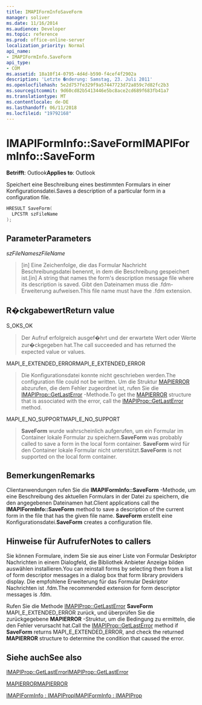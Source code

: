 ```yaml
---
title: IMAPIFormInfoSaveForm
manager: soliver
ms.date: 11/16/2014
ms.audience: Developer
ms.topic: reference
ms.prod: office-online-server
localization_priority: Normal
api_name:
- IMAPIFormInfo.SaveForm
api_type:
- COM
ms.assetid: 18a10f14-0795-4d4d-b590-f4cef4f2902a
description: 'Letzte �nderung: Samstag, 23. Juli 2011'
ms.openlocfilehash: 5e2d757fe329f9a57447723d72a859c7d82fc2b3
ms.sourcegitcommit: 9d60cd82b5413446e5bc8ace2cd689f683fb41a7
ms.translationtype: MT
ms.contentlocale: de-DE
ms.lasthandoff: 06/11/2018
ms.locfileid: "19792168"
---
```

# <a name="imapiforminfosaveform"></a><span data-ttu-id="be0c0-103">IMAPIFormInfo::SaveForm</span><span class="sxs-lookup"><span data-stu-id="be0c0-103">IMAPIFormInfo::SaveForm</span></span>

  
  
<span data-ttu-id="be0c0-104">**Betrifft**: Outlook</span><span class="sxs-lookup"><span data-stu-id="be0c0-104">**Applies to**: Outlook</span></span> 
  
<span data-ttu-id="be0c0-105">Speichert eine Beschreibung eines bestimmten Formulars in einer Konfigurationsdatei.</span><span class="sxs-lookup"><span data-stu-id="be0c0-105">Saves a description of a particular form in a configuration file.</span></span>
  
```cpp
HRESULT SaveForm(
  LPCSTR szFileName
);
```

## <a name="parameters"></a><span data-ttu-id="be0c0-106">Parameter</span><span class="sxs-lookup"><span data-stu-id="be0c0-106">Parameters</span></span>

 <span data-ttu-id="be0c0-107">_szFileName_</span><span class="sxs-lookup"><span data-stu-id="be0c0-107">_szFileName_</span></span>
  
> <span data-ttu-id="be0c0-108">[in] Eine Zeichenfolge, die das Formular Nachricht Beschreibungsdatei benennt, in dem die Beschreibung gespeichert ist.</span><span class="sxs-lookup"><span data-stu-id="be0c0-108">[in] A string that names the form's description message file where its description is saved.</span></span> <span data-ttu-id="be0c0-109">Gibt den Dateinamen muss die .fdm-Erweiterung aufweisen.</span><span class="sxs-lookup"><span data-stu-id="be0c0-109">This file name must have the .fdm extension.</span></span>
    
## <a name="return-value"></a><span data-ttu-id="be0c0-110">R�ckgabewert</span><span class="sxs-lookup"><span data-stu-id="be0c0-110">Return value</span></span>

<span data-ttu-id="be0c0-111">S_OK</span><span class="sxs-lookup"><span data-stu-id="be0c0-111">S_OK</span></span> 
  
> <span data-ttu-id="be0c0-112">Der Aufruf erfolgreich ausgef�hrt und der erwartete Wert oder Werte zur�ckgegeben hat.</span><span class="sxs-lookup"><span data-stu-id="be0c0-112">The call succeeded and has returned the expected value or values.</span></span>
    
<span data-ttu-id="be0c0-113">MAPI_E_EXTENDED_ERROR</span><span class="sxs-lookup"><span data-stu-id="be0c0-113">MAPI_E_EXTENDED_ERROR</span></span> 
  
> <span data-ttu-id="be0c0-114">Die Konfigurationsdatei konnte nicht geschrieben werden.</span><span class="sxs-lookup"><span data-stu-id="be0c0-114">The configuration file could not be written.</span></span> <span data-ttu-id="be0c0-115">Um die Struktur [MAPIERROR](mapierror.md) abzurufen, die dem Fehler zugeordnet ist, rufen Sie die [IMAPIProp::GetLastError](imapiprop-getlasterror.md) -Methode.</span><span class="sxs-lookup"><span data-stu-id="be0c0-115">To get the [MAPIERROR](mapierror.md) structure that is associated with the error, call the [IMAPIProp::GetLastError](imapiprop-getlasterror.md) method.</span></span> 
    
<span data-ttu-id="be0c0-116">MAPI_E_NO_SUPPORT</span><span class="sxs-lookup"><span data-stu-id="be0c0-116">MAPI_E_NO_SUPPORT</span></span> 
  
> <span data-ttu-id="be0c0-117">**SaveForm** wurde wahrscheinlich aufgerufen, um ein Formular im Container lokale Formular zu speichern.</span><span class="sxs-lookup"><span data-stu-id="be0c0-117">**SaveForm** was probably called to save a form in the local form container.</span></span> <span data-ttu-id="be0c0-118">**SaveForm** wird für den Container lokale Formular nicht unterstützt.</span><span class="sxs-lookup"><span data-stu-id="be0c0-118">**SaveForm** is not supported on the local form container.</span></span> 
    
## <a name="remarks"></a><span data-ttu-id="be0c0-119">Bemerkungen</span><span class="sxs-lookup"><span data-stu-id="be0c0-119">Remarks</span></span>

<span data-ttu-id="be0c0-120">Clientanwendungen rufen Sie die **IMAPIFormInfo::SaveForm** -Methode, um eine Beschreibung des aktuellen Formulars in der Datei zu speichern, die den angegebenen Dateinamen hat.</span><span class="sxs-lookup"><span data-stu-id="be0c0-120">Client applications call the **IMAPIFormInfo::SaveForm** method to save a description of the current form in the file that has the given file name.</span></span> <span data-ttu-id="be0c0-121">**SaveForm** erstellt eine Konfigurationsdatei.</span><span class="sxs-lookup"><span data-stu-id="be0c0-121">**SaveForm** creates a configuration file.</span></span> 
  
## <a name="notes-to-callers"></a><span data-ttu-id="be0c0-122">Hinweise für Aufrufer</span><span class="sxs-lookup"><span data-stu-id="be0c0-122">Notes to callers</span></span>

<span data-ttu-id="be0c0-123">Sie können Formulare, indem Sie sie aus einer Liste von Formular Deskriptor Nachrichten in einem Dialogfeld, die Bibliothek Anbieter Anzeige bilden auswählen installieren.</span><span class="sxs-lookup"><span data-stu-id="be0c0-123">You can reinstall forms by selecting them from a list of form descriptor messages in a dialog box that form library providers display.</span></span> <span data-ttu-id="be0c0-124">Die empfohlene Erweiterung für das Formular Deskriptor Nachrichten ist .fdm.</span><span class="sxs-lookup"><span data-stu-id="be0c0-124">The recommended extension for form descriptor messages is .fdm.</span></span>
  
<span data-ttu-id="be0c0-125">Rufen Sie die Methode [IMAPIProp::GetLastError](imapiprop-getlasterror.md) **SaveForm** MAPI_E_EXTENDED_ERROR zurück, und überprüfen Sie die zurückgegebene **MAPIERROR** -Struktur, um die Bedingung zu ermitteln, die den Fehler verursacht hat.</span><span class="sxs-lookup"><span data-stu-id="be0c0-125">Call the [IMAPIProp::GetLastError](imapiprop-getlasterror.md) method if **SaveForm** returns MAPI_E_EXTENDED_ERROR, and check the returned **MAPIERROR** structure to determine the condition that caused the error.</span></span> 
  
## <a name="see-also"></a><span data-ttu-id="be0c0-126">Siehe auch</span><span class="sxs-lookup"><span data-stu-id="be0c0-126">See also</span></span>



[<span data-ttu-id="be0c0-127">IMAPIProp::GetLastError</span><span class="sxs-lookup"><span data-stu-id="be0c0-127">IMAPIProp::GetLastError</span></span>](imapiprop-getlasterror.md)
  
[<span data-ttu-id="be0c0-128">MAPIERROR</span><span class="sxs-lookup"><span data-stu-id="be0c0-128">MAPIERROR</span></span>](mapierror.md)
  
[<span data-ttu-id="be0c0-129">IMAPIFormInfo : IMAPIProp</span><span class="sxs-lookup"><span data-stu-id="be0c0-129">IMAPIFormInfo : IMAPIProp</span></span>](imapiforminfoimapiprop.md)

